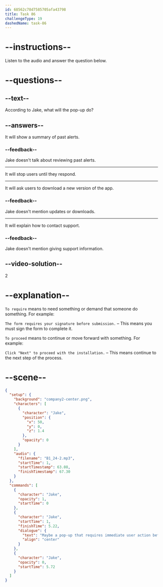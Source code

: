 ```yaml
---
id: 68562c78d7585705afa43798
title: Task 86
challengeType: 19
dashedName: task-86
---
```


<!-- (Audio) Jake: Maybe a pop-up that requires immediate user action before they can proceed? -->

# --instructions--

Listen to the audio and answer the question below.

# --questions--

## --text--

According to Jake, what will the pop-up do?

## --answers--

It will show a summary of past alerts.

### --feedback--

Jake doesn't talk about reviewing past alerts.

---

It will stop users until they respond.

---

It will ask users to download a new version of the app.

### --feedback--

Jake doesn't mention updates or downloads.

---

It will explain how to contact support.

### --feedback--

Jake doesn't mention giving support information.

## --video-solution--

2

# --explanation--

`To require` means to need something or demand that someone do something. For example:

`The form requires your signature before submission.` – This means you must sign the form to complete it.

`To proceed` means to continue or move forward with something. For example:

`Click "Next" to proceed with the installation.` – This means continue to the next step of the process.

# --scene--

```json
{
  "setup": {
    "background": "company2-center.png",
    "characters": [
      {
        "character": "Jake",
        "position": {
          "x": 50,
          "y": 0,
          "z": 1.4
        },
        "opacity": 0
      }
    ],
    "audio": {
      "filename": "B1_24-2.mp3",
      "startTime": 1,
      "startTimestamp": 63.08,
      "finishTimestamp": 67.30
    }
  },
  "commands": [
    {
      "character": "Jake",
      "opacity": 1,
      "startTime": 0
    },
    {
      "character": "Jake",
      "startTime": 1,
      "finishTime": 5.22,
      "dialogue": {
        "text": "Maybe a pop-up that requires immediate user action before they can proceed?",
        "align": "center"
      }
    },
    {
      "character": "Jake",
      "opacity": 0,
      "startTime": 5.72
    }
  ]
}
```
